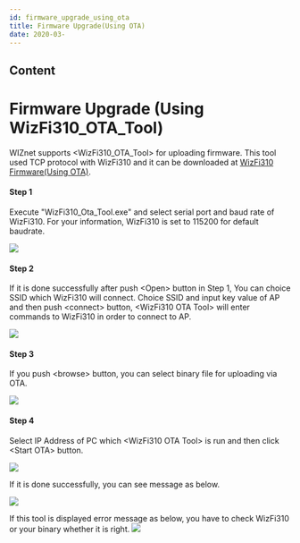 ```yaml
---
id: firmware_upgrade_using_ota
title: Firmware Upgrade(Using OTA)
date: 2020-03-
---
```



## Content
# Firmware Upgrade (Using WizFi310\_OTA\_Tool)

WIZnet supports \<WizFi310\_OTA\_Tool\> for uploading firmware. This
tool used TCP protocol with WizFi310 and it can be downloaded at
[WizFi310 Firmware(Using
OTA)](/products/wizfi310/wizfi310firmware_ota/start).

#### Step 1

Execute "WizFi310\_Ota\_Tool.exe" and select serial port and baud rate
of WizFi310. For your information, WizFi310 is set to 115200 for default
baudrate.

![](/products/wizfi310/wizfi310pg/ota_1.png)

#### Step 2

If it is done successfully after push \<Open\> button in Step 1, You can
choice SSID which WizFi310 will connect. Choice SSID and input key value
of AP and then push \<connect\> button, \<WizFi310 OTA Tool\> will enter
commands to WizFi310 in order to connect to AP.

![](/products/wizfi310/wizfi310pg/ota_2.png)

#### Step 3

If you push \<browse\> button, you can select binary file for uploading
via OTA.

![](/products/wizfi310/wizfi310pg/ota_3.png)

#### Step 4

Select IP Address of PC which \<WizFi310 OTA Tool\> is run and then
click \<Start OTA\> button.

![](/products/wizfi310/wizfi310pg/ota_4.png)

If it is done successfully, you can see message as below.

![](/products/wizfi310/wizfi310pg/ota_5.png)

If this tool is displayed error message as below, you have to check
WizFi310 or your binary whether it is right.
![](/products/wizfi310/wizfi310pg/ota_6.png)
